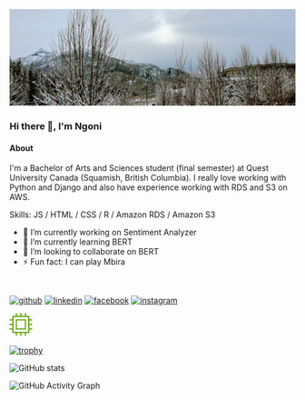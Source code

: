 ![About](https://github.com/nmandiveyi/nmandiveyi/blob/main/IMG_0999.jpg)
### Hi there 👋, I'm Ngoni
#### About
I'm a Bachelor of Arts and Sciences student (final semester) at Quest University Canada (Squamish, British Columbia). I really love working with Python and Django and also have experience working with RDS and S3 on AWS.

Skills: JS / HTML / CSS / R / Amazon RDS / Amazon S3

- 🔭 I’m currently working on Sentiment Analyzer 
- 🌱 I’m currently learning BERT 
- 👯 I’m looking to collaborate on BERT 
- ⚡ Fun fact: I can play Mbira 

<br>

[<img src='https://cdn.jsdelivr.net/npm/simple-icons@3.0.1/icons/github.svg' alt='github' height='40'>](https://github.com/nmandiveyi)  [<img src='https://cdn.jsdelivr.net/npm/simple-icons@3.0.1/icons/linkedin.svg' alt='linkedin' height='40'>](https://www.linkedin.com/in/ngonidzashe-mandiveyi-318619146/)  [<img src='https://cdn.jsdelivr.net/npm/simple-icons@3.0.1/icons/facebook.svg' alt='facebook' height='40'>](https://www.facebook.com/ngoni.mandiveyi)  [<img src='https://cdn.jsdelivr.net/npm/simple-icons@3.0.1/icons/instagram.svg' alt='instagram' height='40'>](https://www.instagram.com/ngoni.mandiveyi/)  

<a href='https://docs.github.com/en/developers'><img src='https://raw.githubusercontent.com/acervenky/animated-github-badges/master/assets/devbadge.gif' width='40' height='40'></a> 

[![trophy](https://github-profile-trophy.vercel.app/?username=nmandiveyi)](https://github.com/ryo-ma/github-profile-trophy)

![GitHub stats](https://github-readme-stats.vercel.app/api?username=nmandiveyi&show_icons=true&theme=radical)  

![GitHub Activity Graph](https://activity-graph.herokuapp.com/graph?username=nmandiveyi)  


